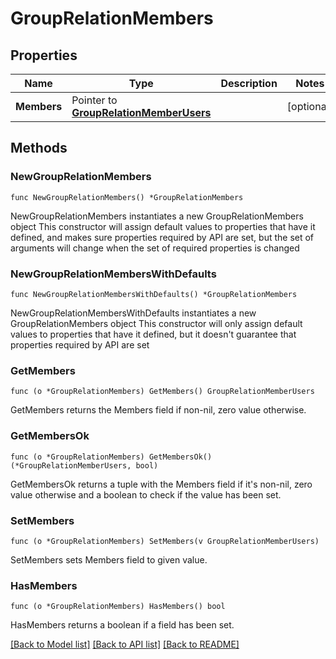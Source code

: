 # GroupRelationMembers

## Properties

Name | Type | Description | Notes
------------ | ------------- | ------------- | -------------
**Members** | Pointer to [**GroupRelationMemberUsers**](GroupRelationMemberUsers.md) |  | [optional]

## Methods

### NewGroupRelationMembers

`func NewGroupRelationMembers() *GroupRelationMembers`

NewGroupRelationMembers instantiates a new GroupRelationMembers object
This constructor will assign default values to properties that have it defined,
and makes sure properties required by API are set, but the set of arguments
will change when the set of required properties is changed

### NewGroupRelationMembersWithDefaults

`func NewGroupRelationMembersWithDefaults() *GroupRelationMembers`

NewGroupRelationMembersWithDefaults instantiates a new GroupRelationMembers object
This constructor will only assign default values to properties that have it defined,
but it doesn't guarantee that properties required by API are set

### GetMembers

`func (o *GroupRelationMembers) GetMembers() GroupRelationMemberUsers`

GetMembers returns the Members field if non-nil, zero value otherwise.

### GetMembersOk

`func (o *GroupRelationMembers) GetMembersOk() (*GroupRelationMemberUsers, bool)`

GetMembersOk returns a tuple with the Members field if it's non-nil, zero value otherwise
and a boolean to check if the value has been set.

### SetMembers

`func (o *GroupRelationMembers) SetMembers(v GroupRelationMemberUsers)`

SetMembers sets Members field to given value.

### HasMembers

`func (o *GroupRelationMembers) HasMembers() bool`

HasMembers returns a boolean if a field has been set.

[[Back to Model list]](../README.md#documentation-for-models) [[Back to API list]](../README.md#documentation-for-api-endpoints) [[Back to README]](../README.md)
